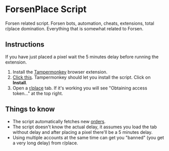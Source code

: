 # ForsenPlace Script

Forsen related script. Forsen bots, automation, cheats, extensions, total r/place domination. Everything that is somewhat related to Forsen. 

## Instructions

If you have just placed a pixel wait the 5 minutes delay before running the extension.

1. Install the [Tampermonkey](https://www.tampermonkey.net) browser extension.
2. [Click this](https://github.com/ForsenPlace/Script/raw/main/script.user.js). Tampermonkey should let you install the script. Click on **Install**.
3. Open a [r/place](https://www.reddit.com/r/place) tab. If it's working you will see "Obtaining access token..." at the top right.

## Things to know

- The script automatically fetches new [orders](https://github.com/ForsenPlace/Orders).
- The script doesn't know the actual delay, it assumes you load the tab without delay and after placing a pixel there'll be a 5 minutes delay.
- Using multiple accounts at the same time can get you "banned" (you get a very long delay) from r/place.
